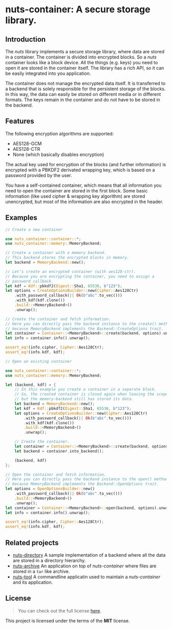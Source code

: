 # nuts-container: A secure storage library.

## Introduction

The _nuts_ library implements a secure storage library, where data are stored
in a container. The container is divided into encrypted blocks. So a _nuts_
container looks like a block device. All the things (e.g. keys) you need to
open it are stored in the container itself. The library has a rich API, so it
can be easily integrated into you application.

The container does not manage the encrypted data itself. It is transferred to a
backend that is solely responsible for the persistent storage of the blocks. In
this way, the data can easily be stored on different media or in different
formats. The keys remain in the container and do not have to be stored in the
backend.

## Features

The following encryption algorithms are supported:

* AES128-GCM
* AES128-CTR
* None (which basically disables encryption)

The actual key used for encryption of the blocks (and further information) is
encrypted with a PBKDF2 derivated wrapping key, which is based on a password
provided by the user.

You have a self-contained container, which means that all information you need
to open the container are stored in the first block. Some basic information
(like used cipher & wrapping key algorithm) are stored unencrypted, but most of
the information are also encrypted in the header.

## Examples

```rust
// Create a new container

use nuts_container::container::*;
use nuts_container::memory::MemoryBackend;

// Create a container with a memory backend.
// This backend stores the encrypted blocks in memory.
let backend = MemoryBackend::new();

// Let's create an encrypted container (with aes128-ctr).
// Because you are encrypting the container, you need to assign a
// password callback.
let kdf = Kdf::pbkdf2(Digest::Sha1, 65536, b"123");
let options = CreateOptionsBuilder::new(Cipher::Aes128Ctr)
    .with_password_callback(|| Ok(b"abc".to_vec()))
    .with_kdf(kdf.clone())
    .build::<MemoryBackend>()
    .unwrap();

// Create the container and fetch information.
// Here you can directly pass the backend instance to the create() method
// because MemoryBackend implements the Backend::CreateOptions trait.
let container = Container::<MemoryBackend>::create(backend, options).unwrap();
let info = container.info().unwrap();

assert_eq!(info.cipher, Cipher::Aes128Ctr);
assert_eq!(info.kdf, kdf);
```

```rust
// Open an existing container

use nuts_container::container::*;
use nuts_container::memory::MemoryBackend;

let (backend, kdf) = {
    // In this example you create a container in a separate block.
    // So, the created container is closed again when leaving the scope
    // but the memory-backend still has stored its data.
    let backend = MemoryBackend::new();
    let kdf = Kdf::pbkdf2(Digest::Sha1, 65536, b"123");
    let options = CreateOptionsBuilder::new(Cipher::Aes128Ctr)
        .with_password_callback(|| Ok(b"abc".to_vec()))
        .with_kdf(kdf.clone())
        .build::<MemoryBackend>()
        .unwrap();

    // Create the container.
    let container = Container::<MemoryBackend>::create(backend, options).unwrap();
    let backend = container.into_backend();

    (backend, kdf)
};

// Open the container and fetch information.
// Here you can directly pass the backend instance to the open() method
// because MemoryBackend implements the Backend::OpenOptions trait.
let options = OpenOptionsBuilder::new()
    .with_password_callback(|| Ok(b"abc".to_vec()))
    .build::<MemoryBackend>()
    .unwrap();
let container = Container::<MemoryBackend>::open(backend, options).unwrap();
let info = container.info().unwrap();

assert_eq!(info.cipher, Cipher::Aes128Ctr);
assert_eq!(info.kdf, kdf);
```

## Related projects

* [nuts-directory](https://crates.io/crates/nuts-directory)
  A sample implementation of a backend where all the data are stored in a
  directory hierarchy.
* [nuts-archive](https://crates.io/crates/nuts-archive)
  An application on top of _nuts-container_ where files are stored in a `tar`
  like archive.
* [nuts-tool](https://crates.io/crates/nuts-tool)
  A commandline applicatin used to maintain a _nuts-container_ and its
  application.

## License

> You can check out the full license
> [here](https://github.com/drobin/nuts/blob/master/LICENSE).

This project is licensed under the terms of the **MIT** license.

